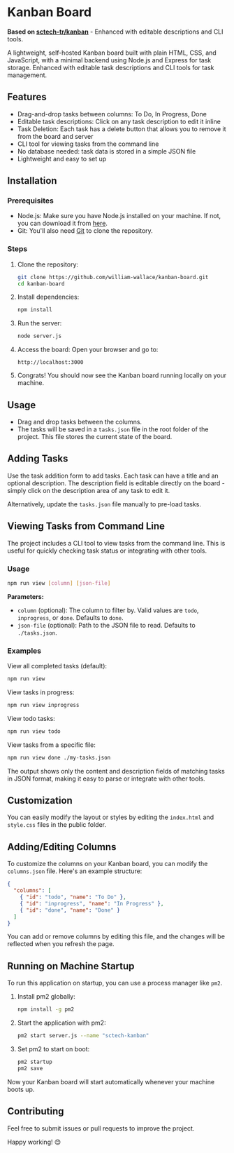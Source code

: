 # Kanban Board

**Based on [sctech-tr/kanban](https://github.com/sctech-tr/kanban)** - Enhanced with editable descriptions and CLI tools.


A lightweight, self-hosted Kanban board built with plain HTML, CSS, and JavaScript, with a minimal backend using Node.js and Express for task storage. Enhanced with editable task descriptions and CLI tools for task management.

## Features

- Drag-and-drop tasks between columns: To Do, In Progress, Done
- Editable task descriptions: Click on any task description to edit it inline
- Task Deletion: Each task has a delete button that allows you to remove it from the board and server
- CLI tool for viewing tasks from the command line
- No database needed: task data is stored in a simple JSON file
- Lightweight and easy to set up

## Installation

### Prerequisites

- Node.js: Make sure you have Node.js installed on your machine. If not, you can download it from [here](https://nodejs.org).
- Git: You'll also need [Git](https://git-scm.com) to clone the repository.

### Steps

1. Clone the repository:
   ```bash
   git clone https://github.com/william-wallace/kanban-board.git
   cd kanban-board
   ```

2. Install dependencies:
   ```bash
   npm install
   ```

3. Run the server:
   ```bash
   node server.js
   ```

4. Access the board: Open your browser and go to:
   ```
   http://localhost:3000
   ```

5. Congrats! You should now see the Kanban board running locally on your machine.

## Usage

- Drag and drop tasks between the columns.
- The tasks will be saved in a `tasks.json` file in the root folder of the project. This file stores the current state of the board.

## Adding Tasks

Use the task addition form to add tasks. Each task can have a title and an optional description. The description field is editable directly on the board - simply click on the description area of any task to edit it.

Alternatively, update the `tasks.json` file manually to pre-load tasks.

## Viewing Tasks from Command Line

The project includes a CLI tool to view tasks from the command line. This is useful for quickly checking task status or integrating with other tools.

### Usage

```bash
npm run view [column] [json-file]
```

**Parameters:**
- `column` (optional): The column to filter by. Valid values are `todo`, `inprogress`, or `done`. Defaults to `done`.
- `json-file` (optional): Path to the JSON file to read. Defaults to `./tasks.json`.

### Examples

View all completed tasks (default):
```bash
npm run view
```

View tasks in progress:
```bash
npm run view inprogress
```

View todo tasks:
```bash
npm run view todo
```

View tasks from a specific file:
```bash
npm run view done ./my-tasks.json
```

The output shows only the content and description fields of matching tasks in JSON format, making it easy to parse or integrate with other tools.

## Customization

You can easily modify the layout or styles by editing the `index.html` and `style.css` files in the public folder.

## Adding/Editing Columns

To customize the columns on your Kanban board, you can modify the `columns.json` file. Here's an example structure:

```json
{
  "columns": [
    { "id": "todo", "name": "To Do" },
    { "id": "inprogress", "name": "In Progress" },
    { "id": "done", "name": "Done" }
  ]
}
```

You can add or remove columns by editing this file, and the changes will be reflected when you refresh the page.

## Running on Machine Startup

To run this application on startup, you can use a process manager like `pm2`.

1. Install pm2 globally:
   ```bash
   npm install -g pm2
   ```

2. Start the application with pm2:
   ```bash
   pm2 start server.js --name "sctech-kanban"
   ```

3. Set pm2 to start on boot:
   ```bash
   pm2 startup
   pm2 save
   ```

Now your Kanban board will start automatically whenever your machine boots up.

## Contributing

Feel free to submit issues or pull requests to improve the project.

Happy working! 😊